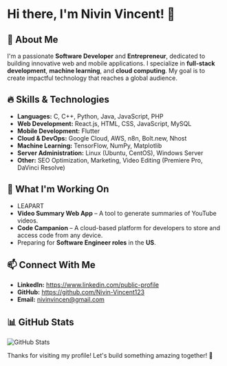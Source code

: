 # Hi there, I'm Nivin Vincent! 👋

## 🚀 About Me
I'm a passionate **Software Developer** and **Entrepreneur**, dedicated to building innovative web and mobile applications. I specialize in **full-stack development**, **machine learning**, and **cloud computing**. My goal is to create impactful technology that reaches a global audience. 

## 🔥 Skills & Technologies
- **Languages:** C, C++, Python, Java, JavaScript, PHP
- **Web Development:** React.js, HTML, CSS, JavaScript, MySQL
- **Mobile Development:** Flutter
- **Cloud & DevOps:** Google Cloud, AWS, n8n, Bolt.new, Nhost
- **Machine Learning:** TensorFlow, NumPy, Matplotlib
- **Server Administration:** Linux (Ubuntu, CentOS), Windows Server
- **Other:** SEO Optimization, Marketing, Video Editing (Premiere Pro, DaVinci Resolve)

## 🎯 What I'm Working On
- LEAPART
- **Video Summary Web App** – A tool to generate summaries of YouTube videos.
- **Code Campanion** – A cloud-based platform for developers to store and access code from any device.
- Preparing for **Software Engineer roles** in the **US**.

## 📫 Connect With Me
- **LinkedIn:** https://www.linkedin.com/public-profile
- **GitHub:** https://github.com/Nivin-Vincent123
- **Email:** nivinvincen@gmail.com

## 📊 GitHub Stats
![GitHub Stats](https://github-readme-stats.vercel.app/api?username=nivinvincent&show_icons=true&theme=radical)

Thanks for visiting my profile! Let's build something amazing together! 🚀


<!---
Nivin-Vincent123/Nivin-Vincent123 is a ✨ special ✨ repository because its `README.md` (this file) appears on your GitHub profile.
You can click the Preview link to take a look at your changes.
--->
